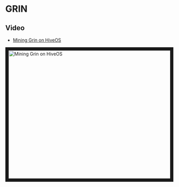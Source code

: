 # GRIN

## Video

- <a href="https://www.youtube.com/watch?v=OhKs95AAO5c">Mining Grin on HiveOS</a>

<a href="http://www.youtube.com/watch?feature=player_embedded&v=OhKs95AAO5c
" target="_blank"><img src="http://img.youtube.com/vi/OhKs95AAO5c/0.jpg"
alt="Mining Grin on HiveOS" width="630" height="400" border="10" /></a>
